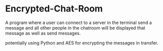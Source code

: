# Encrypted-Chat-Room
A program where a user can connect to a server in the terminal send a message and all other people in the chatroom will be displayed that message as well as send messages.

potentially using Python and AES for encrypting the messages in transfer.
